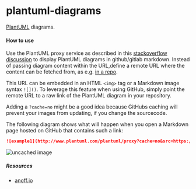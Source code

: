 # plantuml-diagrams


[PlantUML](github.com/plantuml/plantuml) diagrams.

#### How to use

Use the PlantUML proxy service as described in this [stackoverflow discussion](https://stackoverflow.com/questions/32203610/how-to-integrate-uml-diagrams-into-gitlab-or-github) to display PlantUML diagrams in github/gitlab markdown. Instead of passing diagram content within the URL,define a remote URL where the content can be fetched from, as e.g. [in a repo](http://www.plantuml.com/plantuml/proxy?src=https://raw.github.com/plantuml/plantuml-server/master/src/main/webapp/resource/test2diagrams.txt).
  
This URL can be embedded in an HTML `<img>` tag or a Markdown image syntax `![]()`. To leverage this feature when using GitHub, simply point the remote URL to a raw link of the PlantUML diagram in your repository.

Adding a `?cache=no` might be a good idea because GitHubs caching will prevent your images from updating, if you change the sourcecode.

The following diagram shows what will happen when you open a Markdown page hosted on GitHub that contains such a link:

```markdown
![example1](http://www.plantuml.com/plantuml/proxy?cache=no&src=https://raw.githubusercontent.com/marolive/plantuml-diagrams/master/example/example1.puml)
```
![uncached image](http://www.plantuml.com/plantuml/proxy?cache=no&src=https://raw.githubusercontent.com/marolive/plantuml-diagrams/master/example/example1.puml)


##### Resources
* [anoff.io](https://anoff.io/blog/2018-07-31-diagrams-with-plantuml/)
